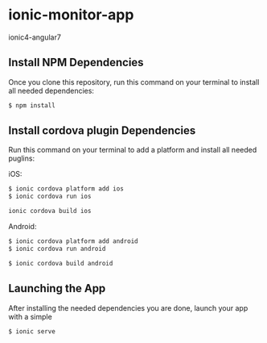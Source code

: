 # ionic-monitor-app
ionic4-angular7


## Install NPM Dependencies
Once you clone this repository, run this command on your terminal to install all needed dependencies:
```sh
$ npm install
```

## Install cordova plugin Dependencies
Run this command on your terminal to add a platform and install all needed puglins:

iOS:
```sh
$ ionic cordova platform add ios
$ ionic cordova run ios

ionic cordova build ios
```

Android:
```sh
$ ionic cordova platform add android
$ ionic cordova run android

$ ionic cordova build android
```
## Launching the App
After installing the needed dependencies you are done, launch your app with a simple
```sh
$ ionic serve
```

